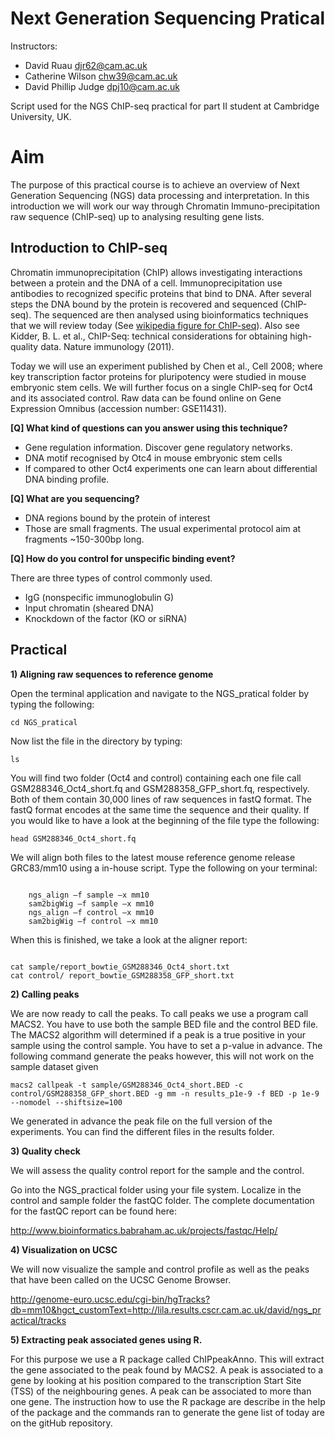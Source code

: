Next Generation Sequencing Pratical
=====================

Instructors:
* David Ruau <djr62@cam.ac.uk>
* Catherine Wilson <chw39@cam.ac.uk>
* David Phillip Judge <dpj10@cam.ac.uk>


Script used for the NGS ChIP-seq practical for part II student at Cambridge University, UK.

# Aim

The purpose of this practical course is to achieve an overview of Next Generation Sequencing (NGS) data processing and interpretation. In this introduction we will work our way through Chromatin Immuno-precipitation raw sequence (ChIP-seq) up to analysing resulting gene lists.

## Introduction to ChIP-seq

Chromatin immunoprecipitation (ChIP) allows investigating interactions between a protein and the DNA of a cell. Immunoprecipitation use antibodies to recognized specific proteins that bind to DNA. After several steps the DNA bound by the protein is recovered and sequenced (ChIP-seq). The sequenced are then analysed using bioinformatics techniques that we will review today (See [wikipedia figure for ChIP-seq](https://en.wikipedia.org/wiki/ChIP-sequencing)). Also see Kidder, B. L. et al., ChIP-Seq: technical considerations for obtaining high-quality data. Nature immunology (2011).

Today we will use an experiment published by Chen et al., Cell 2008; where key transcription factor proteins for pluripotency were studied in mouse embryonic stem cells. We will further focus on a single ChIP-seq for Oct4 and its associated control. Raw data can be found online on Gene Expression Omnibus (accession number: GSE11431).

**[Q] What kind of questions can you answer using this technique?**

* Gene regulation information. Discover gene regulatory networks.
* DNA motif recognised by Otc4 in mouse embryonic stem cells
* If compared to other Oct4 experiments one can learn about differential DNA binding profile.

**[Q] What are you sequencing?**

* DNA regions bound by the protein of interest
* Those are small fragments. The usual experimental protocol aim at fragments ~150-300bp long.

**[Q] How do you control for unspecific binding event?**

There are three types of control commonly used.

* IgG (nonspecific immunoglobulin G)
* Input chromatin (sheared DNA)
* Knockdown of the factor (KO or siRNA)

## Practical

**1)	Aligning raw sequences to reference genome**

Open the terminal application and navigate to the NGS_pratical folder by typing the following:

<code>cd NGS_pratical</code>

Now list the file in the directory by typing:

<code>ls</code>

You will find two folder (Oct4 and control) containing each one file call GSM288346_Oct4_short.fq and GSM288358_GFP_short.fq, respectively. Both of them contain 30,000 lines of raw sequences in fastQ format. The fastQ format encodes at the same time the sequence and their quality. If you would like to have a look at the beginning of the file type the following:

<code>head GSM288346_Oct4_short.fq</code>

We will align both files to the latest mouse reference genome release GRC83/mm10 using a in-house script. Type the following on your terminal:

<code>
	ngs_align –f sample –x mm10
	sam2bigWig –f sample –x mm10
	ngs_align –f control –x mm10
	sam2bigWig –f control –x mm10
</code>

When this is finished, we take a look at the aligner report:

<code>
cat sample/report_bowtie_GSM288346_Oct4_short.txt
cat control/ report_bowtie_GSM288358_GFP_short.txt
</code>

**2)	Calling peaks**

We are now ready to call the peaks. To call peaks we use a program call MACS2. You have to use both the sample BED file and the control BED file. The MACS2 algorithm will determined if a peak is a true positive in your sample using the control sample. You have to set a p-value in advance. The following command generate the peaks however, this will not work on the sample dataset given

<code>macs2 callpeak -t sample/GSM288346_Oct4_short.BED -c control/GSM288358_GFP_short.BED -g mm -n results_p1e-9 -f BED -p 1e-9 --nomodel --shiftsize=100</code>

We generated in advance the peak file on the full version of the experiments.
You can find the different files in the results folder.

**3)	Quality check**

We will assess the quality control report for the sample and the control.

Go into the NGS_practical folder using your file system. Localize in the control and sample folder the fastQC folder. The complete documentation for the fastQC report can be found here:

http://www.bioinformatics.babraham.ac.uk/projects/fastqc/Help/


**4)	Visualization on UCSC**

We will now visualize the sample and control profile as well as the peaks that have been called on the UCSC Genome Browser.

http://genome-euro.ucsc.edu/cgi-bin/hgTracks?db=mm10&hgct_customText=http://lila.results.cscr.cam.ac.uk/david/ngs_practical/tracks


**5)	Extracting peak associated genes using R.**

For this purpose we use a R package called ChIPpeakAnno. This will extract the gene associated to the peak found by MACS2. A peak is associated to a gene by looking at his position compared to the transcription Start Site (TSS) of the neighbouring genes. A peak can be associated to more than one gene.
The instruction how to use the R package are describe in the help of the package and the commands ran to generate the gene list of today are on the gitHub repository.

